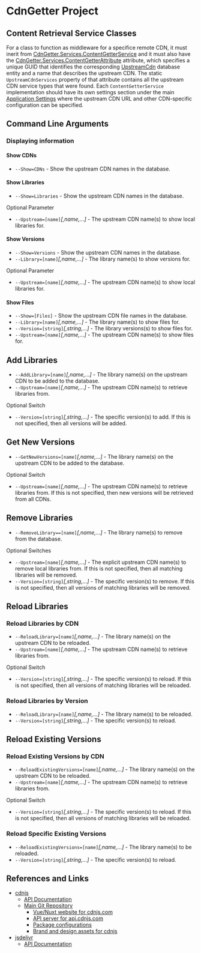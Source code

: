 # CdnGetter Project

## Content Retrieval Service Classes

For a class to function as middleware for a specifice remote CDN, it must inerit from [CdnGetter.Services.ContentGetterService](./Services/ContentGetterService.cs) and it must also have the
[CdnGetter.Services.ContentGetterAttribute](./Services/ContentGetterAttribute.cs) attribute, which specifies a unique GUID that identifies the corresponding [UpstreamCdn](./Model/UpstreamCdn.cs)
database entity and a name that describes the upstream CDN. The static `UpstreamCdnServices` property of that attribute contains all the upstream CDN service types that were found.
Each `ContentGetterService` implementation should have its own settings section under the main [Application Settings](./Config/AppSettings.cs)
where the upstream CDN URL and other CDN-specific configuration can be specified.

## Command Line Arguments

### Displaying information

#### Show CDNs

- `--Show=CDNs` - Show the upstream CDN names in the database.

#### Show Libraries

- `--Show=Libraries` - Show the upstream CDN names in the database.

Optional Parameter

- `--Upstream=[name]`*[,name,...]* - The upstream CDN name(s) to show local libraries for.

#### Show Versions

- `--Show=Versions` - Show the upstream CDN names in the database.
- `--Library=[name]`*[,name,...]* - The library name(s) to show versions for.

Optional Parameter

- `--Upstream=[name]`*[,name,...]* - The upstream CDN name(s) to show local libraries for.

#### Show Files

- `--Show=[Files]` - Show the upstream CDN file names in the database.
- `--Library=[name]`*[,name,...]* - The library name(s) to show files for.
- `--Version=[string]`*[,string,...]* - The library versions(s) to show files for.
- `--Upstream=[name]`*[,name,...]* - The upstream CDN name(s) to show files for.

## Add Libraries

- `--AddLibrary=[name]`*[,name,...]* - The library name(s) on the upstream CDN to be added to the database.
- `--Upstream=[name]`*[,name,...]* - The upstream CDN name(s) to retrieve libraries from.

Optional Switch

- `--Version=[string]`*[,string,...]* - The specific version(s) to add. If this is not specified, then all versions will be added.

## Get New Versions

- `--GetNewVersions=[name]`*[,name,...]* - The library name(s) on the upstream CDN to be added to the database.

Optional Switch

- `--Upstream=[name]`*[,name,...]* - The upstream CDN name(s) to retrieve libraries from. If this is not specified, then new versions will be retrieved from all CDNs.

## Remove Libraries

- `--RemoveLibrary==[name]`*[,name,...]* - The library name(s) to remove from the database.</description>

Optional Switches

- `--Upstream=[name]`*[,name,...]* - The explicit upstream CDN name(s) to remove local libraries from. If this is not specified, then all matching libraries will be removed.
- `--Version=[string]`*[,string,...]* - The specific version(s) to remove. If this is not specified, then all versions of matching libraries will be removed.

## Reload Libraries

### Reload Libraries by CDN

- `--ReloadLibrary=[name]`*[,name,...]* - The library name(s) on the upstream CDN to be reloaded.
- `--Upstream=[name]`*[,name,...]* - The upstream CDN name(s) to retrieve libraries from.

Optional Switch

- `--Version=[string]`*[,string,...]* - The specific version(s) to reload. If this is not specified, then all versions of matching libraries will be reloaded.

### Reload Libraries by Version

- `--ReloadLibrary=[name]`*[,name,...]* - The library name(s) to be reloaded.
- `--Version=[string]`*[,string,...]* - The specific version(s) to reload.

## Reload Existing Versions

### Reload Existing Versions by CDN

- `--ReloadExistingVersions=[name]`*[,name,...]* - The library name(s) on the upstream CDN to be reloaded.
- `--Upstream=[name]`*[,name,...]* - The upstream CDN name(s) to retrieve libraries from.

Optional Switch

- `--Version=[string]`*[,string,...]* - The specific version(s) to reload. If this is not specified, then all versions of matching libraries will be reloaded.

### Reload Specific Existing Versions

- `--ReloadExistingVersions=[name]`*[,name,...]* - The library name(s) to be reloaded.
- `--Version=[string]`*[,string,...]* - The specific version(s) to reload.

## References and Links

- [cdnjs](https://cdnjs.com/)
  - [API Documentation](https://cdnjs.com/api)
  - [Main Git Repository](https://github.com/lerwine/cdnjs)
    - [Vue/Nuxt website for cdnjs.com](https://github.com/lerwine/static-website)
    - [API server for api.cdnjs.com](https://github.com/lerwine/api-server)
    - [Package configurations](https://github.com/lerwine/packages)
    - [Brand and design assets for cdnjs](https://github.com/lerwine/brand)
- [jsdelivr](https://www.jsdelivr.com/)
  - [API Documentation](https://www.jsdelivr.com/docs/data.jsdelivr.com#overview)
